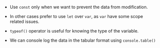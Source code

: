 * Use `const` only when we want to prevent the data from modification.

* In other cases prefer to use `let` over `var`, as `var` have some scope related issues.

* `typeof()` operator is useful for knowing the type of the variable.

* We can console log the data in the tabular format using `console.table()`